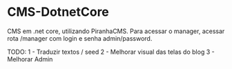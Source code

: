 # CMS-DotnetCore
CMS em .net core, utilizando PiranhaCMS. Para acessar o manager, acessar rota /manager com login e senha admin/password.

TODO:
1 - Traduzir textos / seed
2 - Melhorar visual das telas do blog
3 - Melhorar Admin
